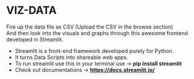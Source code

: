 # VIZ-DATA
Fire up the data file as CSV (Upload the CSV in the browse section)</br>
And then look into the visuals and graphs through this awesome frontend developed in Streamlit. 
- Streamlit is a front-end framework developed purely for Python.
- It turns Data Scripts into shareable web apps.
- To run streamlit use this in your terminal use ->  <b>pip install streamlit</b>
- Check out documentations -> <b>https://docs.streamlit.io/ </b>
